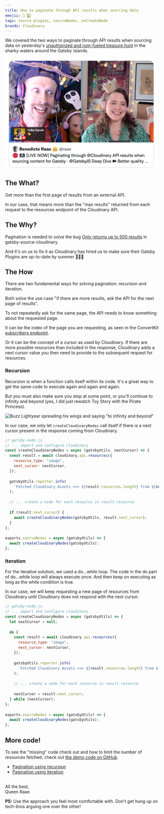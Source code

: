 ```yaml
---
title: How to paginate through API results when sourcing data
emojii: 🔁 2️⃣
tags: source plugins, sourceNodes, onCreateNode
brands: Cloudinary
---
```


We covered the two ways to paginate through API results when sourcing data on yesterday's [unauthorized and rum-fueled treasure hunt](https://youtu.be/y2oIg8xvWC0) in the sharky waters around the Gatsby islands.

[![Screengrab of stream](./screengrab.jpg)](https://youtu.be/y2oIg8xvWC0)

## The What?

Get more than the first page of results from an external API.

In our case, that means more than the "max results" returned from each request to the resources endpoint of the Cloudinary API.

## The Why?

Pagination is needed to solve the bug [Only returns up to 500 results](https://github.com/Chuloo/gatsby-source-cloudinary/issues/5) in gatsby-source-cloudinary.

And it's on us to fix it as Cloudinary has hired us to make sure their Gatsby Plugins are up-to-date by summer 🎉🎉🎉

## The How

There are two fundamental ways for solving pagination: recursion and iteration.

Both solve the use case "if there are more results, ask the API for the next page of results".

To not repeatedly ask for the same page, the API needs to know something about the requested page.

It can be the index of the page you are requesting, as seen in the ConvertKit [subscribers endpoint](https://developers.convertkit.com/#list-subscribers).

Or it can be the concept of a cursor as used by Cloudinary. If there are more possible resources than included in the response, Cloudinary adds a next cursor value you then need to provide to the subsequent request for resources.

### Recursion

Recursion is when a function calls itself within its code. It's a great way to get the same code to execute again and again and again.

But you must also make sure you stop at some point, or you'll continue to infinity and beyond (yes, I did just rewatch Toy Story with the Pirate Princess).

![Buzz Lightyear spreading his wings and saying "to infinity and beyond"](/gifs/toy-story-buzz-lightyear.gif)

In our case, we only let `createCloudinaryNodes` call itself if there is a next cursor present in the response coming from Cloudinary.

```js
// gatsby-node.js
// ... import and configure cloudinary
const createCloudinaryNodes = async (gatsbyUtils, nextCursor) => {
  const result = await cloudinary.api.resources({
    resource_type: "image",
    next_cursor: nextCursor,
  });

  gatsbyUtils.reporter.info(
    `Fetched Cloudinary Assets >>> ${result.resources.length} from ${nextCursor}`
  );

  // ... create a node for each resource in result.resource

  if (result.next_cursor) {
    await createCloudinaryNodes(gatsbyUtils, result.next_cursor);
  }
};

exports.sourceNodes = async (gatsbyUtils) => {
  await createCloudinaryNodes(gatsbyUtils);
};
```

### Iteration

For the iterative solution, we used a do...while loop. The code in the do part of do...while loop will always execute once. And then keep on executing as long as the while condition is true.

In our case, we will keep requesting a new page of resources from Cloudinary until Cloudinary does not respond with the next cursor.

```js
// gatsby-node.js
// ... import and configure cloudinary
const createCloudinaryNodes = async (gatsbyUtils) => {
  let nextCursor = null;

  do {
    const result = await cloudinary.api.resources({
      resource_type: "image",
      next_cursor: nextCursor,
    });

    gatsbyUtils.reporter.info(
      `Fetched Cloudinary Assets >>> ${result.resources.length} from ${nextCursor}`
    );

    // ... create a node for each resource in result.resource

    nextCursor = result.next_cursor;
  } while (nextCursor);
};

exports.sourceNodes = async (gatsbyUtils) => {
  await createCloudinaryNodes(gatsbyUtils);
};
```

## More code!

To see the "missing" code check out and how to limit the number of resources fetched, check out [the demo code on GitHub](https://github.com/queen-raae/gatsby-demo-api-pagination).

- [Pagination using recursion](https://github.com/queen-raae/gatsby-demo-api-pagination/pull/1)
- [Pagination using iteration](https://github.com/queen-raae/gatsby-demo-api-pagination/pull/2)

&nbsp;  
All the best,  
Queen Raae

**PS:** Use the approach you feel most comfortable with. Don't get hung up on tech-bros arguing one over the other!
